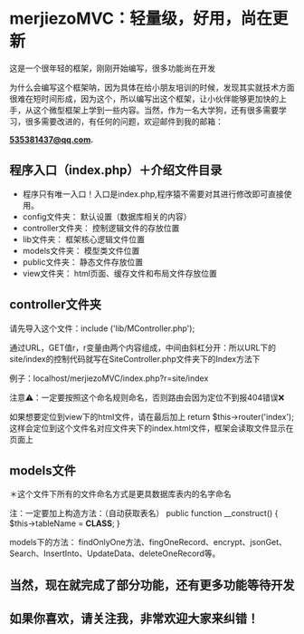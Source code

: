 # merjiezoMVC：轻量级，好用，尚在更新

这是一个很年轻的框架，刚刚开始编写，很多功能尚在开发

为什么会编写这个框架呐，因为具体在给小朋友培训的时候，发现其实就技术方面很难在短时间形成，因为这个，所以编写出这个框架，让小伙伴能够更加快的上手，从这个微型框架上学到一些内容。当然，作为一名大学狗，还有很多需要学习，很多需要改进的，有任何的问题，欢迎邮件到我的邮箱：

**535381437@qq.com.**

## 程序入口（index.php）＋介绍文件目录

* 程序只有唯一入口！入口是index.php,程序猿不需要对其进行修改即可直接使用。
* config文件夹：     默认设置（数据库相关的内容）
* controller文件夹： 控制逻辑文件的存放位置
* lib文件夹：        框架核心逻辑文件位置
* models文件夹：     模型类文件位置
* public文件夹：     静态文件存放位置
* view文件夹：       html页面、缓存文件和布局文件存放位置

## controller文件夹

请先导入这个文件：include ('lib/MController.php');

通过URL，GET值r，r变量由两个内容组成，中间由斜杠分开：所以URL下的site/index的控制代码就写在SiteController.php文件夹下的Index方法下

例子：localhost/merjiezoMVC/index.php?r=site/index

注意⚠️：一定要按照这个命名规则命名，否则路由会因为定位不到报404错误❌

如果想要定位到view下的html文件，请在最后加上
	return $this->router('index');
这样会定位到这个文件名对应文件夹下的index.html文件，框架会读取文件显示在页面上

## models文件

＊这个文件下所有的文件命名方式是更具数据库表内的名字命名

注：一定要加上构造方法：（自动获取表名）
	public function __construct() {
		$this->tableName = __CLASS__;
	}

models下的方法：
findOnlyOne方法、fingOneRecord、encrypt、jsonGet、Search、InsertInto、UpdateData、deleteOneRecord等。

## 当然，现在就完成了部分功能，还有更多功能等待开发

## 如果你喜欢，请关注我，非常欢迎大家来纠错！